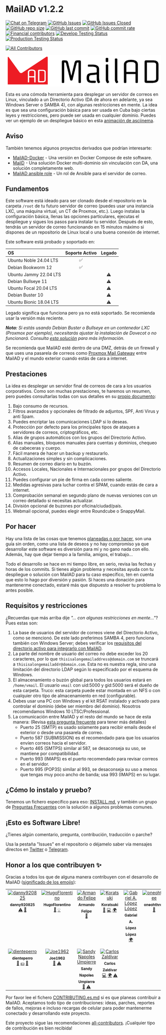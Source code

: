 <!-- Traducido originalmente por: @stdevPavelmc "Pavel Milanes" <pavelmc@gmail.com> -->
# MailAD v1.2.2

[![Chat on Telegram](https://img.shields.io/badge/Chat%20on-Telegram-brightgreen?style=flat-square)](https://t.me/MailAD_dev) [![GitHub Issues](https://img.shields.io/github/issues/stdevPavelmc/mailad?style=flat-square)](https://github.com/stdevPavelmc/mailad/issues) [![GitHub Issues Closed](https://img.shields.io/github/issues-closed/stdevPavelmc/mailad?style=flat-square)](https://github.com/stdevPavelmc/mailad/issues?q=is%3Aissue+is%3Aclosed) [![GitHub repo size](https://img.shields.io/github/repo-size/stdevPavelmc/mailad?style=flat-square)](https://github.com/stdevPavelmc/mailad/archive/master.zip) [![GitHub last commit](https://img.shields.io/github/last-commit/stdevPavelmc/mailad?style=flat-square)](https://github.com/stdevPavelmc/mailad/commits/master) [![GitHub commit rate](https://img.shields.io/github/commit-activity/m/stdevPavelmc/mailad?style=flat-square)](https://github.com/stdevPavelmc/mailad/commits/master) [![Financial contributors](https://opencollective.com/mailad/tiers/badge.svg?style=flat-square)](https://opencollective.com/mailad) [![Develop Testing Status](https://img.shields.io/github/actions/workflow/status/stdevPavelmc/mailad/mailad-tests.yml?branch=develop&label=Develop+Testing+Status&style=flat-square)](https://github.com/stdevPavelmc/mailad/actions/workflows/mailad-tests.yml) [![Production Testing Status](https://img.shields.io/github/actions/workflow/status/stdevPavelmc/mailad/mailad-tests.yml?branch=master&label=Production+Testing+Status&style=flat-square)](https://github.com/stdevPavelmc/mailad/actions/workflows/mailad-tests.yml)

<!-- ALL-CONTRIBUTORS-BADGE:START - Do not remove or modify this section -->
[![All Contributors](https://img.shields.io/badge/all_contributors-11-orange.svg?style=flat-square)](#contributors-)
<!-- ALL-CONTRIBUTORS-BADGE:END -->

![MailAD Logo](../logos/MailAD-logo-full_white_background.png)

Esta es una cómoda herramienta para desplegar un servidor de correos en Linux, vinculado a un Directorio Activo (DA de ahora en adelante, ya sea Windows Server o SAMBA 4), con algunas restricciones en mente. La idea es que sea una configuración básica para ser usada en Cuba bajo ciertas leyes y restricciones, pero puede ser usada en cualquier dominio. Puedes ver un ejemplo de un despliegue básico en esta [animación de asciinema](https://asciinema.org/a/fD1LuVLfeb8RPCHOIgbR1J9d8).

## Aviso

También tenemos algunos proyectos derivados que podrían interesarte:

- [MailAD-Docker](https://github.com/stdevPavelmc/mailad-docker/) - Una versión en Docker Compose de este software.
- [MailD](https://github.com/stdevPavelmc/maild/) - Una solución Docker multi-dominio sin vinculación con DA, una solución completamente web.
- [MailAD ansible role](https://github.com/stdevPavelmc/mailad-ansible-role) - Un rol de Ansible para el servidor de correo.

## Fundamentos

Este software está ideado para ser clonado desde el repositorio en la carpeta `/root` de tu futuro servidor de correo (puedes usar una instancia LXC, una máquina virtual, un CT de Proxmox, etc.). Luego instalas la configuración básica, llenas las opciones particulares, ejecutas el despliegue y sigues los pasos para instalar tu servidor. Después de esto, tendrás un servidor de correo funcionando en 15 minutos máximo si dispones de un repositorio de Linux local o una buena conexión de internet.

Este software está probado y soportado en:

| OS | Soporte Activo | Legado |
|:--- |:---:|:---:|
| Ubuntu Noble 24.04 LTS | ✅ |  |
| Debian Bookworm 12 | ✅ |  |
| Ubuntu Jammy 22.04 LTS |  | ⚠️ |
| Debian Bullseye 11 |  | ⚠️ |
| Ubuntu Focal 20.04 LTS |  | ⚠️ |
| Debian Buster 10 |  | ⚠️ |
| Ubuntu Bionic 18.04 LTS |  | ⚠️ |

Legado significa que funciona pero ya no está soportado. Se recomienda usar la versión más reciente.

***Nota:** Si estás usando Debian Buster o Bullseye en un contenedor LXC (Proxmox por ejemplo), necesitarás ajustar la instalación de Dovecot o no funcionará. Consulta [esta solución](https://serverfault.com/questions/976250/dovecot-lxc-apparmor-denied-buster) para más información.*

Se recomienda que MailAD esté dentro de una DMZ, detrás de un firewall y que uses una pasarela de correos como [Proxmox Mail Gateway](https://www.proxmox.com/en/proxmox-mail-gateway) entre MailAD y el mundo exterior cuando estás de cara a internet.

## Prestaciones

La idea es desplegar un servidor final de correos de cara a los usuarios corporativos. Como son muchas prestaciones, te haremos un resumen, pero puedes consultarlas todas con sus detalles en su [propio documento](../Features.md):

1. Bajo consumo de recursos.
2. Filtros avanzados y opcionales de filtrado de adjuntos, SPF, Anti Virus y anti Spam.
3. Puedes encriptar las comunicaciones LDAP si lo deseas.
4. Protección por defecto para los principales tipos de ataques a servidores de correos, criptográficos, etc.
5. Alias de grupos automáticos con los grupos del Directorio Activo.
6. Alias manuales, bloqueos manuales para cuentas y dominios, chequeo de cabeceras y cuerpo.
7. Fácil manera de hacer un backup y restaurarlo.
8. Actualizaciones simples y sin complicaciones.
9. Resumen de correo diario en tu buzón.
10. Accesos Locales, Nacionales e Internacionales por grupos del Directorio Activo.
11. Puedes configurar un pie de firma en cada correo saliente.
12. Medidas agresivas para luchar contra el SPAM, cuando estás de cara a internet.
13. Comprobación semanal en segundo plano de nuevas versiones con un correo detallado si necesitas actualizar.
14. División opcional de buzones por oficina/ciudad/país.
15. Webmail opcional, puedes elegir entre Roundcube o SnappyMail.

## Por hacer

Hay una lista de las cosas que tenemos [planeadas o por hacer](../TODO.md), son una guía sin orden, como una lista de deseos y no hay compromiso ya que desarrollar este software es diversión para mí y no gano nada con ello. Además, hay que dejar tiempo a la familia, amigos, el trabajo...

Todo el desarrollo se hace en mi tiempo libre, en serio, revisa las fechas y horas de los commits. Si tienes algún problema y necesitas ayuda con tu despliegue o solución con MailAD para tu caso específico, ten en cuenta que esto lo hago por diversión y pasión. Si haces una donación para mantenerme conectado, estaré más que dispuesto a resolver tu problema lo antes posible.

## Requisitos y restricciones

¿Recuerdas que más arriba dije *"... con algunas restricciones en mente..."*? Pues estas son:

1. La base de usuarios del servidor de correos viene del Directorio Activo, como se mencionó. De este lado preferimos SAMBA 4, pero funciona también con Windows Server; debes verificar los [requisitos del directorio activo para integrarlo con MailAD](../AD_Requirements.md).
2. La parte del nombre de usuario del correo no debe exceder los 20 caracteres, por lo que `thisisalongemailaddress@domain.com` se truncará a `thisisalongemailaddr@domain.com`. Esta no es nuestra regla, sino una limitación del directorio LDAP según lo especificado por el esquema de Windows.
3. El almacenamiento o buzón global para todos los usuarios estará en `/home/vmail`. El usuario `vmail` con uid:5000 y gid:5000 será el dueño de esta carpeta. Truco: esta carpeta puede estar montada en un NFS o con cualquier otro tipo de almacenamiento en red (configurable).
4. Debes usar una PC con Windows y el kit RSAT instalado y activado para controlar el dominio (debe ser miembro del dominio). Nosotros recomendamos Windows 10 LTSC/Professional.
5. La comunicación entre MailAD y el resto del mundo se hace de esta manera: (Revisa [esta pregunta frecuente](../FAQ.md#what-ports-i-need-to-get-open-to-make-sure-the-servers-works-ok) para tener más detalles)
    - Puerto 25 (SMTP) es usado solamente para recibir emails desde el exterior o desde una pasarela de correo.
    - Puerto 587 (SUBMISSION) es el recomendado para que los usuarios envíen correos hacia el servidor.
    - Puerto 465 (SMTPS) similar al 587, se desaconseja su uso, se mantiene por compatibilidad.
    - Puerto 993 (IMAPS) es el puerto recomendado para revisar correos en el servidor.
    - Puerto 995 (POP3S) similar al 993, se desaconseja su uso a menos que tengas muy poco ancho de banda; usa 993 (IMAPS) en su lugar.

## ¿Cómo lo instalo y pruebo?

Tenemos un fichero específico para eso: [INSTALL.md](../INSTALL.md), y también un grupo de [Preguntas Frecuentes](../FAQ.md) con la solución a algunos problemas comunes.

## ¡Esto es Software Libre!

¿Tienes algún comentario, pregunta, contribución, traducción o parche?

Usa la pestaña "Issues" en el repositorio o déjamelo saber vía mensajes directos en [Twitter](https://twitter.com/co7wt) o [Telegram](https://t.me/pavelmc).

## Honor a los que contribuyen ✨

Gracias a todos los que de alguna manera contribuyen con el desarrollo de MailAD ([significado de los emojis](https://allcontributors.org/docs/en/emoji-key)):

<!-- ALL-CONTRIBUTORS-LIST:START - Do not remove or modify this section -->
<!-- prettier-ignore-start -->
<!-- markdownlint-disable -->
<table>
  <tbody>
    <tr>
      <td align="center" valign="top" width="14.28%"><a href="https://github.com/danny920825"><img src="https://avatars2.githubusercontent.com/u/33090194?v=4?s=100" width="100px;" alt="danny920825"/><br /><sub><b>danny920825</b></sub></a><br /><a href="https://github.com/stdevPavelmc/mailad/commits?author=danny920825" title="Tests">⚠️</a> <a href="#ideas-danny920825" title="Ideas, Planning, & Feedback">🤔</a></td>
      <td align="center" valign="top" width="14.28%"><a href="https://github.com/HugoFlorentino"><img src="https://avatars0.githubusercontent.com/u/11479345?v=4?s=100" width="100px;" alt="HugoFlorentino"/><br /><sub><b>HugoFlorentino</b></sub></a><br /><a href="#ideas-HugoFlorentino" title="Ideas, Planning, & Feedback">🤔</a> <a href="#example-HugoFlorentino" title="Examples">💡</a></td>
      <td align="center" valign="top" width="14.28%"><a href="https://www.sysadminsdecuba.com"><img src="https://avatars1.githubusercontent.com/u/12705691?v=4?s=100" width="100px;" alt="Armando Felipe"/><br /><sub><b>Armando Felipe</b></sub></a><br /><a href="#ideas-armandofcom" title="Ideas, Planning, & Feedback">🤔</a></td>
      <td align="center" valign="top" width="14.28%"><a href="https://github.com/Koratsuki"><img src="https://avatars0.githubusercontent.com/u/20727446?v=4?s=100" width="100px;" alt="Koratsuki"/><br /><sub><b>Koratsuki</b></sub></a><br /><a href="#ideas-Koratsuki" title="Ideas, Planning, & Feedback">🤔</a> <a href="https://github.com/stdevPavelmc/mailad/commits?author=Koratsuki" title="Code">💻</a> <a href="#translation-Koratsuki" title="Translation">🌍</a></td>
      <td align="center" valign="top" width="14.28%"><a href="http://www.daxslab.com"><img src="https://avatars0.githubusercontent.com/u/13596248?v=4?s=100" width="100px;" alt="Gabriel A. López López"/><br /><sub><b>Gabriel A. López López</b></sub></a><br /><a href="#translation-glpzzz" title="Translation">🌍</a></td>
      <td align="center" valign="top" width="14.28%"><a href="https://github.com/oneohthree"><img src="https://avatars0.githubusercontent.com/u/7398832?v=4?s=100" width="100px;" alt="oneohthree"/><br /><sub><b>oneohthree</b></sub></a><br /><a href="#ideas-oneohthree" title="Ideas, Planning, & Feedback">🤔</a></td>
      <td align="center" valign="top" width="14.28%"><a href="http://iskra.ml"><img src="https://avatars3.githubusercontent.com/u/6555851?v=4?s=100" width="100px;" alt="Eddy Ernesto del Valle Pino"/><br /><sub><b>Eddy Ernesto del Valle Pino</b></sub></a><br /><a href="https://github.com/stdevPavelmc/mailad/commits?author=edelvalle" title="Documentation">📖</a></td>
    </tr>
    <tr>
      <td align="center" valign="top" width="14.28%"><a href="https://github.com/dienteperro"><img src="https://avatars.githubusercontent.com/u/5240140?v=4?s=100" width="100px;" alt="dienteperro"/><br /><sub><b>dienteperro</b></sub></a><br /><a href="https://github.com/stdevPavelmc/mailad/commits?author=dienteperro" title="Documentation">📖</a> <a href="#financial-dienteperro" title="Financial">💵</a> <a href="#ideas-dienteperro" title="Ideas, Planning, & Feedback">🤔</a></td>
      <td align="center" valign="top" width="14.28%"><a href="http://jjrweb.byethost8.com/"><img src="https://avatars.githubusercontent.com/u/11667019?v=4?s=100" width="100px;" alt="Joe1962"/><br /><sub><b>Joe1962</b></sub></a><br /><a href="#ideas-Joe1962" title="Ideas, Planning, & Feedback">🤔</a> <a href="https://github.com/stdevPavelmc/mailad/commits?author=Joe1962" title="Tests">⚠️</a></td>
      <td align="center" valign="top" width="14.28%"><a href="https://github.com/sandy-cmg"><img src="https://avatars.githubusercontent.com/u/101523070?v=4?s=100" width="100px;" alt="Sandy Napoles Umpierre"/><br /><sub><b>Sandy Napoles Umpierre</b></sub></a><br /><a href="#ideas-sandy-cmg" title="Ideas, Planning, & Feedback">🤔</a> <a href="https://github.com/stdevPavelmc/mailad/commits?author=sandy-cmg" title="Tests">⚠️</a></td>
      <td align="center" valign="top" width="14.28%"><a href="https://cz9dev.github.io/"><img src="https://avatars.githubusercontent.com/u/97544746?v=4?s=100" width="100px;" alt="Carlos Zaldívar"/><br /><sub><b>Carlos Zaldívar</b></sub></a><br /><a href="https://github.com/stdevPavelmc/mailad/commits?author=cz9dev" title="Code">💻</a> <a href="#translation-cz9dev" title="Translation">🌍</a> <a href="https://github.com/stdevPavelmc/mailad/commits?author=cz9dev" title="Tests">⚠️</a></td>
    </tr>
  </tbody>
</table>

<!-- markdownlint-restore -->
<!-- prettier-ignore-end -->

<!-- ALL-CONTRIBUTORS-LIST:END -->

Por favor lee el fichero [CONTRIBUTING.es.md](CONTRIBUTING.es.md) si es que planeas contribuir a MailAD. Aceptamos todo tipo de contribuciones: ideas, parches, reportes de fallos, mejoras e incluso recargas de celular para poder mantenerme conectado y desarrollando este proyecto.

Este proyecto sigue las recomendaciones [all-contributors](https://github.com/all-contributors/all-contributors). ¡Cualquier tipo de contribución es bien recibida!
